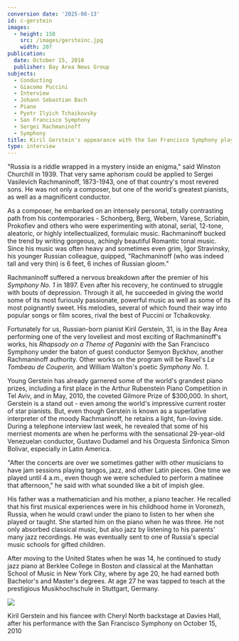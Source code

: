 ```yaml
---
conversion date: '2025-08-13'
id: c-gerstein
images:
  - height: 150
    src: /images/gersteinc.jpg
    width: 207
publication:
  date: October 15, 2010
  publisher: Bay Area News Group
subjects:
  - Conducting
  - Giacomo Puccini
  - Interview
  - Johann Sebastian Bach
  - Piano
  - Pyotr Ilyich Tchaikovsky
  - San Francisco Symphony
  - Sergei Rachmaninoff
  - Symphony
title: Kiril Gerstein's appearance with the San Francisco Symphony playing Rachmaninoff's Rhapsody on a Theme of Paganini
type: interview
---
```



 "Russia is a riddle wrapped in a mystery inside an enigma," said Winston Churchill in 1939. That very same aphorism could be applied to Sergei Vasilevich Rachmaninoff, 1873-1943, one of that country's most revered sons. He was not only a composer, but one of the world's greatest pianists, as well as a magnificent conductor.

 As a composer, he embarked on an intensely personal, totally contrasting path from his contemporaries - Schonberg, Berg, Webern, Varese, Scriabin, Prokofiev and others who were experimenting with atonal, serial, 12-tone, aleatoric, or highly intellectualized, formulaic music. Rachmaninoff bucked the trend by writing gorgeous, achingly beautiful Romantic tonal music. Since his music was often heavy and sometimes even grim, Igor Stravinsky, his younger Russian colleague, quipped, "Rachmaninoff (who was indeed tall and very thin) is 6 feet, 6 inches of Russian gloom."

 Rachmaninoff suffered a nervous breakdown after the premier of his *Symphony No. 1* in 1897. Even after his recovery, he continued to struggle with bouts of depression. Through it all, he succeeded in giving the world some of its most furiously passionate, powerful music as well as some of its most poignantly sweet. His melodies, several of which found their way into popular songs or film scores, rival the best of Puccini or Tchaikovsky.

 Fortunately for us, Russian-born pianist Kiril Gerstein, 31, is in the Bay Area performing one of the very loveliest and most exciting of Rachmaninoff's works, his *Rhapsody on a Theme of Paganini* with the San Francisco Symphony under the baton of guest conductor Semyon Byckhov, another Rachmaninoff authority. Other works on the program will be Ravel's *Le Tombeau de Couperin,* and William Walton's poetic *Symphony No. 1*.

 Young Gerstein has already garnered some of the world's grandest piano prizes, including a first place in the Arthur Rubenstein Piano Competition in Tel Aviv, and in May, 2010, the coveted Gilmore Prize of $300,000. In short, Gerstein is a stand out - even among the world's impressive current roster of star pianists. But, even though Gerstein is known as a superlative interpreter of the moody Rachmaninoff, he retains a light, fun-loving side. During a telephone interview last week, he revealed that some of his merriest moments are when he performs with the sensational 29-year-old Venezuelan conductor, Gustavo Dudamel and his Orquesta Sinfonica Simon Bolivar, especially in Latin America.

 "After the concerts are over we sometimes gather with other musicians to have jam sessions playing tangos, jazz, and other Latin pieces. One time we played until 4 a.m., even though we were scheduled to perform a matinee that afternoon," he said with what sounded like a bit of impish glee.

 His father was a mathematician and his mother, a piano teacher. He recalled that his first musical experiences were in his childhood home in Voronezh, Russia, when he would crawl under the piano to listen to her when she played or taught. She started him on the piano when he was three. He not only absorbed classical music, but also jazz by listening to his parents' many jazz recordings. He was eventually sent to one of Russia's special music schools for gifted children.

 After moving to the United States when he was 14, he continued to study jazz piano at Berklee College in Boston and classical at the Manhattan School of Music in New York City, where by age 20, he had earned both Bachelor's and Master's degrees. At age 27 he was tapped to teach at the prestigious Musikhochschule in Stuttgart, Germany.

![](/images/gersteinc.jpg)

Kiril Gerstein and his fiancee with Cheryl North backstage at Davies Hall, after his performance with the San Francisco Symphony on October 15, 2010
